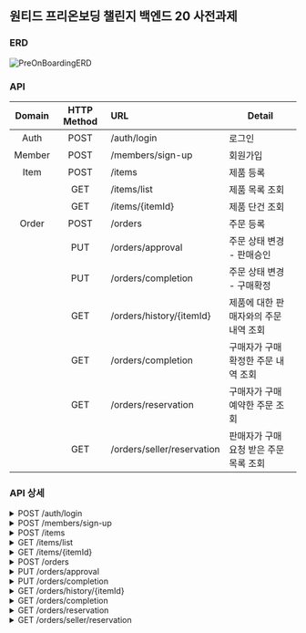 ## 원티드 프리온보딩 챌린지 백엔드 20 사전과제

### ERD
![PreOnBoardingERD](https://github.com/BeefCutlet/wanted-preonboarding-challenge-backend-20/assets/77325024/48af9be9-224e-4ad1-b8c3-75396e4b35f9)



### API

| Domain | HTTP Method | URL                        | Detail                 |
|:------:|:-----------:|:---------------------------|------------------------|
|  Auth  |    POST     | /auth/login                | 로그인                    |
| Member |    POST     | /members/sign-up           | 회원가입                   |
|  Item  |    POST     | /items                     | 제품 등록                  |
|        |     GET     | /items/list                | 제품 목록 조회               |
|        |     GET     | /items/{itemId}            | 제품 단건 조회               |
| Order  |    POST     | /orders                    | 주문 등록                  |
|        |     PUT     | /orders/approval           | 주문 상태 변경 - 판매승인        |
|        |     PUT     | /orders/completion         | 주문 상태 변경 - 구매확정        |
|        |     GET     | /orders/history/{itemId}   | 제품에 대한 판매자와의 주문 내역 조회  |
|        |     GET     | /orders/completion         | 구매자가 구매 확정한 주문 내역 조회   |
|        |     GET     | /orders/reservation        | 구매자가 구매 예약한 주문 조회      |
|        |     GET     | /orders/seller/reservation | 판매자가 구매 요청 받은 주문 목록 조회 |

### API 상세
<details>
<summary>POST /auth/login</summary>

Request
> -H "Content-Type: application/json" \
-d '{ "email": "email@email.com", "password": "password" }'

Response
> 200 Ok
</details>

<details>
<summary>POST /members/sign-up</summary>

Request
> -H "Content-Type: application/json" \
-d '{ \
&emsp;&emsp;&emsp;"email": "email@email.com", \
&emsp;&emsp;&emsp;"password": "password", \
&emsp;&emsp;&emsp;"name": "MemberName", \
&emsp;&emsp;&emsp;"nickname": "MemberNickname", \
&emsp;&nbsp;}'

Response
> 200 Ok
</details>

<details>
<summary>POST /items</summary>

Request
> -H "Content-Type: application/json" \
-d '{ "name": "ItemName", "price": "10000" }'

Response
> 200 Ok
</details>

<details>
<summary>GET /items/list</summary>

Request
> -H "Content-Type: application/json" \

Response 
> 200 Ok \
{ \
&emsp;&emsp; "items": [ \
&emsp;&emsp;&emsp;&emsp; { "price": "10000", "status": "FOR_SALE" }, \
&emsp;&emsp;&emsp;&emsp; { "price": "20000", "status": "RESERVED" }, \
&emsp;&emsp;&emsp;&emsp; { "price": "30000", "status": "COMPLETE" }, \
&emsp;&emsp; ] \
}
</details>

<details>
<summary>GET /items/{itemId}</summary>

Request
> -H "Content-Type: application/json" \
-H "Set-Cookie: { "JSESSIONID" : "SessionID" }" \

Response
> 200 Ok \
{ \
&emsp;&emsp; "price": "10000", \
&emsp;&emsp; "status": "FOR_SALE", \
&emsp;&emsp; "order": { \
&emsp;&emsp;&emsp;&emsp; "itemName": "ItemName" \
&emsp;&emsp;&emsp;&emsp; "totalPrice": "30000" \
&emsp;&emsp;&emsp;&emsp; "createdAt": "2024-05-27T13:35:26.843093" \
&emsp;&emsp;
}
</details>

<details>
<summary>POST /orders</summary>

Request
> -H "Content-Type: application/json" \
-H "Set-Cookie: { "JSESSIONID" : "SessionID" }" \
-d '{ "itemId": "1", "price": "10000" }'

Response
> 200 Ok
</details>

<details>
<summary>PUT /orders/approval</summary>

Request
> -H "Content-Type: application/json" \
-H "Set-Cookie: { "JSESSIONID" : "SessionID" }" \
-d '{ "itemId": "1", "orderId": "1" }'

Response
> 200 Ok
</details>

<details>
<summary>PUT /orders/completion</summary>

Request
> -H "Content-Type: application/json" \
-H "Set-Cookie: { "JSESSIONID" : "SessionID" }" \
-d '{ "itemId": "1", "orderId": "1" }'

Response
> 200 Ok
</details>

<details>
<summary>GET /orders/history/{itemId}</summary>

Request
> -H "Content-Type: application/json" \
-H "Set-Cookie: { "JSESSIONID" : "SessionID" }" \

Response
> 200 Ok \
{ \
&emsp;&emsp; "price": "10000", \
&emsp;&emsp; "status": "FOR_SALE", \
&emsp;&emsp; "order": { \
&emsp;&emsp;&emsp;&emsp; "itemName": "ItemName" \
&emsp;&emsp;&emsp;&emsp; "totalPrice": "30000" \
&emsp;&emsp;&emsp;&emsp; "createdAt": "2024-05-27T13:35:26.843093" \
&emsp;&emsp;
}
</details>

<details>
<summary>GET /orders/completion</summary>

Request
> -H "Content-Type: application/json" \
-H "Set-Cookie: { "JSESSIONID" : "SessionID" }" \

Response
> 200 Ok \
{ \
&emsp;&emsp; "price": "10000", \
&emsp;&emsp; "status": "FOR_SALE", \
&emsp;&emsp; "order": { \
&emsp;&emsp;&emsp;&emsp; "itemName": "ItemName" \
&emsp;&emsp;&emsp;&emsp; "totalPrice": "30000" \
&emsp;&emsp;&emsp;&emsp; "createdAt": "2024-05-27T13:35:26.843093" \
&emsp;&emsp;
}
</details>

<details>
<summary>GET /orders/reservation</summary>

Request
> -H "Content-Type: application/json" \
-H "Set-Cookie: { "JSESSIONID" : "SessionID" }" \

Response
> 200 Ok \
{ \
&emsp;&emsp; "price": "10000", \
&emsp;&emsp; "status": "FOR_SALE", \
&emsp;&emsp; "order": { \
&emsp;&emsp;&emsp;&emsp; "itemName": "ItemName" \
&emsp;&emsp;&emsp;&emsp; "totalPrice": "30000" \
&emsp;&emsp;&emsp;&emsp; "createdAt": "2024-05-27T13:35:26.843093" \
&emsp;&emsp;
}
</details>

<details>
<summary>GET /orders/seller/reservation</summary>

Request
> -H "Content-Type: application/json" \
-H "Set-Cookie: { "JSESSIONID" : "SessionID" }" \

Response
> 200 Ok \
{ \
&emsp;&emsp; "price": "10000", \
&emsp;&emsp; "status": "FOR_SALE", \
&emsp;&emsp; "order": { \
&emsp;&emsp;&emsp;&emsp; "itemName": "ItemName" \
&emsp;&emsp;&emsp;&emsp; "totalPrice": "30000" \
&emsp;&emsp;&emsp;&emsp; "createdAt": "2024-05-27T13:35:26.843093" \
&emsp;&emsp;
}
</details>
